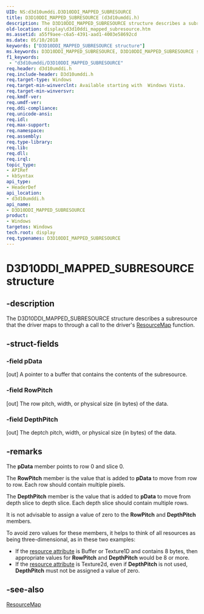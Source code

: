 ```yaml
---
UID: NS:d3d10umddi.D3D10DDI_MAPPED_SUBRESOURCE
title: D3D10DDI_MAPPED_SUBRESOURCE (d3d10umddi.h)
description: The D3D10DDI_MAPPED_SUBRESOURCE structure describes a subresource that the driver maps to through a call to the driver's ResourceMap function.
old-location: display\d3d10ddi_mapped_subresource.htm
ms.assetid: a55f9aee-c6a5-4391-aad1-4003e58692cd
ms.date: 05/10/2018
keywords: ["D3D10DDI_MAPPED_SUBRESOURCE structure"]
ms.keywords: D3D10DDI_MAPPED_SUBRESOURCE, D3D10DDI_MAPPED_SUBRESOURCE structure [Display Devices], UMDisplayDriver_Dx10param_Structs_19502bf4-94a6-48d5-8294-c058c254540f.xml, d3d10umddi/D3D10DDI_MAPPED_SUBRESOURCE, display.d3d10ddi_mapped_subresource
f1_keywords:
 - "d3d10umddi/D3D10DDI_MAPPED_SUBRESOURCE"
req.header: d3d10umddi.h
req.include-header: D3d10umddi.h
req.target-type: Windows
req.target-min-winverclnt: Available starting with  Windows Vista.
req.target-min-winversvr: 
req.kmdf-ver: 
req.umdf-ver: 
req.ddi-compliance: 
req.unicode-ansi: 
req.idl: 
req.max-support: 
req.namespace: 
req.assembly: 
req.type-library: 
req.lib: 
req.dll: 
req.irql: 
topic_type:
- APIRef
- kbSyntax
api_type:
- HeaderDef
api_location:
- d3d10umddi.h
api_name:
- D3D10DDI_MAPPED_SUBRESOURCE
product:
- Windows
targetos: Windows
tech.root: display
req.typenames: D3D10DDI_MAPPED_SUBRESOURCE
---
```


# D3D10DDI_MAPPED_SUBRESOURCE structure


## -description


The D3D10DDI_MAPPED_SUBRESOURCE structure describes a subresource that the driver maps to through a call to the driver's <a href="https://docs.microsoft.com/windows-hardware/drivers/ddi/d3d10umddi/nc-d3d10umddi-pfnd3d10ddi_resourcemap">ResourceMap</a> function.


## -struct-fields




### -field pData

[out] A pointer to a buffer that contains the contents of the subresource.


### -field RowPitch

[out] The row pitch,  width, or physical size (in bytes) of the data.


### -field DepthPitch

[out] The deptch pitch,  width, or physical size (in bytes) of the data.


## -remarks



The <b>pData</b> member points to row 0 and slice 0.

The <b>RowPitch</b> member is the value that is added to <b>pData</b> to move from row to row. Each row should contain multiple pixels.

The <b>DepthPitch</b> member is the value that is added to <b>pData</b> to move from depth slice to depth slice. Each depth slice should contain multiple rows.

It is not advisable to assign a value of zero to the <b>RowPitch</b> and <b>DepthPitch</b> members.

To avoid zero values for these members, it helps to think of all  resources as being three-dimensional, as in these two examples:

<ul>
<li>If the <a href="https://docs.microsoft.com/windows-hardware/drivers/display/details-of-the-extended-format">resource attribute</a> is Buffer or Texture1D and contains  8 bytes, then appropriate values  for <b>RowPitch</b> and <b>DepthPitch</b> would be 8 or more.</li>
<li>If the <a href="https://docs.microsoft.com/windows-hardware/drivers/display/details-of-the-extended-format">resource attribute</a> is Texture2d, even if <b>DepthPitch</b> is not used, <b>DepthPitch</b> must not be assigned a value of zero.</li>
</ul>



## -see-also




<a href="https://docs.microsoft.com/windows-hardware/drivers/ddi/d3d10umddi/nc-d3d10umddi-pfnd3d10ddi_resourcemap">ResourceMap</a>
 

 

